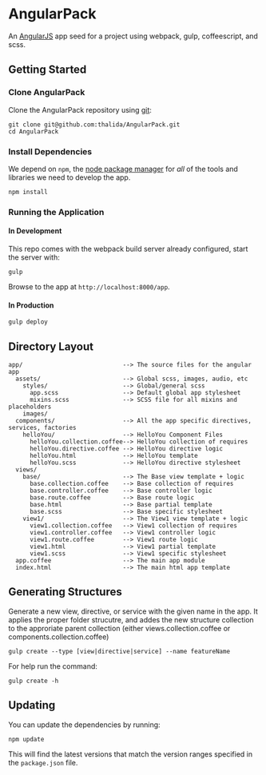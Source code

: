 # AngularPack

An [AngularJS](http://angularjs.org/) app seed for a project using webpack, gulp, coffeescript, and scss.

## Getting Started

### Clone AngularPack

Clone the AngularPack repository using [git][git]:

```
git clone git@github.com:thalida/AngularPack.git
cd AngularPack
```

### Install Dependencies

We depend on `npm`, the [node package manager][npm] for *all* of the tools and libraries we need to develop the app.

```
npm install
```

### Running the Application

#### In Development
This repo comes with the webpack build server already configured, start the server with:

```
gulp
```

Browse to the app at `http://localhost:8000/app`.

#### In Production
```
gulp deploy
```

## Directory Layout

```
app/                            --> The source files for the angular app
  assets/                       --> Global scss, images, audio, etc
    styles/                     --> Global/general scss
      app.scss                  --> Default global app stylesheet
      mixins.scss               --> SCSS file for all mixins and placeholders
    images/
  components/                   --> All the app specific directives, services, factories
    helloYou/                   --> HelloYou Component Files
      helloYou.collection.coffee--> HelloYou collection of requires
      helloYou.directive.coffee --> HelloYou directive logic
      helloYou.html             --> HelloYou template
      helloYou.scss             --> HelloYou directive stylesheet
  views/
    base/                       --> The Base view template + logic
      base.collection.coffee    --> Base collection of requires
      base.controller.coffee    --> Base controller logic
      base.route.coffee         --> Base route logic
      base.html                 --> Base partial template
      base.scss                 --> Base specific stylesheet
    view1/                      --> The View1 view template + logic
      view1.collection.coffee   --> View1 collection of requires
      view1.controller.coffee   --> View1 controller logic
      view1.route.coffee        --> View1 route logic
      view1.html                --> View1 partial template
      view1.scss                --> View1 specific stylesheet
  app.coffee                    --> The main app module
  index.html                    --> The main html app template
```

## Generating Structures

Generate a new view, directive, or service with the given name in the app. It applies the proper folder strucutre, and addes the new structure collection to the approriate parent collection (either views.collection.coffee or components.collection.coffee)

```
gulp create --type [view|directive|service] --name featureName
```

For help run the command: 

```
gulp create -h
```

## Updating

You can update the dependencies by running:

```
npm update
```

This will find the latest versions that match the version ranges specified in the `package.json` file.

[git]: http://git-scm.com/
[npm]: https://www.npmjs.org/
